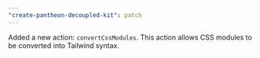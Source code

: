 ```yaml
---
"create-pantheon-decoupled-kit": patch
---
```


Added a new action: `convertCssModules`. This action allows CSS modules to be converted into Tailwind syntax.
